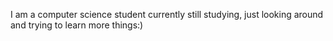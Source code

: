 I am a computer science student currently still studying, just looking around and trying to learn more things:)
